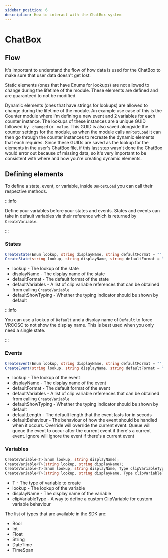 ```yaml
---
sidebar_position: 6
description: How to interact with the ChatBox system
---
```


# ChatBox

## Flow
It's important to understand the flow of how data is used for the ChatBox to make sure that user data doesn't get lost.

Static elements (ones that have Enums for lookups) are not allowed to change during the lifetime of the module. These elements are defined and are guaranteed to not be modified.

Dynamic elements (ones that have strings for lookups) are allowed to change during the lifetime of the module. An example use case of this is the Counter module where I'm defining a new event and 2 variables for each counter instance. The lookups of these instances are a unique GUID followed by `_changed` or `_value`. This GUID is also saved alongside the counter settings for the module, as when the module calls `OnPostLoad` it can then go through the counter instances to recreate the dynamic elements that each requires. Since these GUIDs are saved as the lookup for the elements in the user's ChatBox file, if this last step wasn't done the ChatBox would error out because of missing data, so it's very important to be consistent with where and how you're creating dynamic elements.

## Defining elements
To define a state, event, or variable, inside `OnPostLoad` you can call their respective methods.

:::info

Define your variables before your states and events. States and events can take in default variables via their reference which is returned by `CreateVariable`.

:::

### States

```csharp
CreateState(Enum lookup, string displayName, string defaultFormat = "", IEnumerable<ClipVariableReference>? defaultVariables = null, bool defaultShowTyping = false);
CreateState(string lookup, string displayName, string defaultFormat = "", IEnumerable<ClipVariableReference>? defaultVariables = null, bool defaultShowTyping = false);
```
- lookup - The lookup of the state
- displayName - The display name of the state
- defaultFormat - The default format of the state
- defaultVariables - A list of clip variable references that can be obtained from calling `CreateVariable`
- defaultShowTyping - Whether the typing indicator should be shown by default

:::info

You can use a lookup of `Default` and a display name of `Default` to force VRCOSC to not show the display name. This is best used when you only need a single state.

:::

### Events

```csharp
CreateEvent(Enum lookup, string displayName, string defaultFormat = "", IEnumerable<ClipVariableReference>? defaultVariables = null, bool defaultShowTyping = false, float defaultLength = 5, ClipEventBehaviour defaultBehaviour = ClipEventBehaviour.Override);
CreateEvent(string lookup, string displayName, string defaultFormat = "", IEnumerable<ClipVariableReference>? defaultVariables = null, bool defaultShowTyping = false, float defaultLength = 5, ClipEventBehaviour defaultBehaviour = ClipEventBehaviour.Override);
```
- lookup - The lookup of the event
- displayName - The display name of the event
- defaultFormat - The default format of the event
- defaultVariables - A list of clip variable references that can be obtained from calling `CreateVariable`
- defaultShowTyping - Whether the typing indicator should be shown by default
- defaultLength - The default length that the event lasts for in secods
- defaultBehaviour - The behaviour of how the event should be handled when it occurs. Override will override the current event. Queue will queue the event to occur after the current event if there's a current event. Ignore will ignore the event if there's a current event

### Variables

```csharp
CreateVariable<T>(Enum lookup, string displayName);
CreateVariable<T>(string lookup, string displayName);
CreateVariable<T>(Enum lookup, string displayName, Type clipVariableType);
CreateVariable<T>(string lookup, string displayName, Type clipVariableType);
```
- T - The type of variable to create
- lookup - The lookup of the variable
- displayName - The display name of the variable
- clipVariableType - A way to define a custom ClipVariable for custom variable behaviour

The list of types that are available in the SDK are:
- Bool
- Int
- Float
- String
- DateTime
- TimeSpan